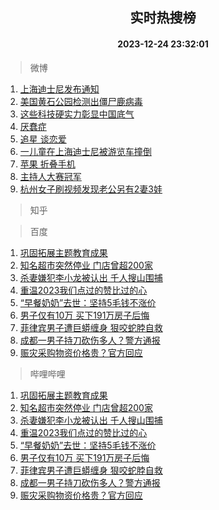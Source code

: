 <div align="center"><h2>实时热搜榜</h2><h4>2023-12-24 23:32:01</h4></div>

> 微博  

1. [上海迪士尼发布通知](https://s.weibo.com/weibo?q=%23%E4%B8%8A%E6%B5%B7%E8%BF%AA%E5%A3%AB%E5%B0%BC%E5%8F%91%E5%B8%83%E9%80%9A%E7%9F%A5%23&t=31&band_rank=1&Refer=top)<br />
2. [美国黄石公园检测出僵尸鹿病毒](https://s.weibo.com/weibo?q=%23%E7%BE%8E%E5%9B%BD%E9%BB%84%E7%9F%B3%E5%85%AC%E5%9B%AD%E6%A3%80%E6%B5%8B%E5%87%BA%E5%83%B5%E5%B0%B8%E9%B9%BF%E7%97%85%E6%AF%92%23&t=31&band_rank=2&Refer=top)<br />
3. [这些科技硬实力彰显中国底气](https://s.weibo.com/weibo?q=%23%E8%BF%99%E4%BA%9B%E7%A7%91%E6%8A%80%E7%A1%AC%E5%AE%9E%E5%8A%9B%E5%BD%B0%E6%98%BE%E4%B8%AD%E5%9B%BD%E5%BA%95%E6%B0%94%23&t=31&band_rank=3&Refer=top)<br />
4. [厌蠢症](https://s.weibo.com/weibo?q=%E5%8E%8C%E8%A0%A2%E7%97%87&t=31&band_rank=4&Refer=top)<br />
5. [追星 谈恋爱](https://s.weibo.com/weibo?q=%E8%BF%BD%E6%98%9F%20%E8%B0%88%E6%81%8B%E7%88%B1&t=31&band_rank=5&Refer=top)<br />
6. [一儿童在上海迪士尼被游览车撞倒](https://s.weibo.com/weibo?q=%23%E4%B8%80%E5%84%BF%E7%AB%A5%E5%9C%A8%E4%B8%8A%E6%B5%B7%E8%BF%AA%E5%A3%AB%E5%B0%BC%E8%A2%AB%E6%B8%B8%E8%A7%88%E8%BD%A6%E6%92%9E%E5%80%92%23&t=31&band_rank=6&Refer=top)<br />
7. [苹果 折叠手机](https://s.weibo.com/weibo?q=%E8%8B%B9%E6%9E%9C%20%E6%8A%98%E5%8F%A0%E6%89%8B%E6%9C%BA&t=31&band_rank=7&Refer=top)<br />
8. [主持人大赛冠军](https://s.weibo.com/weibo?q=%23%E4%B8%BB%E6%8C%81%E4%BA%BA%E5%A4%A7%E8%B5%9B%E5%86%A0%E5%86%9B%23&t=31&band_rank=8&Refer=top)<br />
9. [杭州女子刷视频发现老公另有2妻3娃](https://s.weibo.com/weibo?q=%23%E6%9D%AD%E5%B7%9E%E5%A5%B3%E5%AD%90%E5%88%B7%E8%A7%86%E9%A2%91%E5%8F%91%E7%8E%B0%E8%80%81%E5%85%AC%E5%8F%A6%E6%9C%892%E5%A6%BB3%E5%A8%83%23&t=31&band_rank=9&Refer=top)<br />

> 知乎  


> 百度  

1. [巩固拓展主题教育成果](https://www.baidu.com/s?wd=%E5%B7%A9%E5%9B%BA%E6%8B%93%E5%B1%95%E4%B8%BB%E9%A2%98%E6%95%99%E8%82%B2%E6%88%90%E6%9E%9C&sa=fyb_news&rsv_dl=fyb_news)<br />
2. [知名超市突然停业 门店曾超200家](https://www.baidu.com/s?wd=%E7%9F%A5%E5%90%8D%E8%B6%85%E5%B8%82%E7%AA%81%E7%84%B6%E5%81%9C%E4%B8%9A+%E9%97%A8%E5%BA%97%E6%9B%BE%E8%B6%85200%E5%AE%B6&sa=fyb_news&rsv_dl=fyb_news)<br />
3. [杀妻嫌犯李小龙被认出 千人搜山围捕](https://www.baidu.com/s?wd=%E6%9D%80%E5%A6%BB%E5%AB%8C%E7%8A%AF%E6%9D%8E%E5%B0%8F%E9%BE%99%E8%A2%AB%E8%AE%A4%E5%87%BA+%E5%8D%83%E4%BA%BA%E6%90%9C%E5%B1%B1%E5%9B%B4%E6%8D%95&sa=fyb_news&rsv_dl=fyb_news)<br />
4. [重温2023我们点过的赞比过的心](https://www.baidu.com/s?wd=%E9%87%8D%E6%B8%A92023%E6%88%91%E4%BB%AC%E7%82%B9%E8%BF%87%E7%9A%84%E8%B5%9E%E6%AF%94%E8%BF%87%E7%9A%84%E5%BF%83&sa=fyb_news&rsv_dl=fyb_news)<br />
5. [“早餐奶奶”去世：坚持5毛钱不涨价](https://www.baidu.com/s?wd=%E2%80%9C%E6%97%A9%E9%A4%90%E5%A5%B6%E5%A5%B6%E2%80%9D%E5%8E%BB%E4%B8%96%EF%BC%9A%E5%9D%9A%E6%8C%815%E6%AF%9B%E9%92%B1%E4%B8%8D%E6%B6%A8%E4%BB%B7&sa=fyb_news&rsv_dl=fyb_news)<br />
6. [男子仅有10万 买下191万房子后悔](https://www.baidu.com/s?wd=%E7%94%B7%E5%AD%90%E4%BB%85%E6%9C%8910%E4%B8%87+%E4%B9%B0%E4%B8%8B191%E4%B8%87%E6%88%BF%E5%AD%90%E5%90%8E%E6%82%94&sa=fyb_news&rsv_dl=fyb_news)<br />
7. [菲律宾男子遭巨蟒缠身 狠咬蛇脖自救](https://www.baidu.com/s?wd=%E8%8F%B2%E5%BE%8B%E5%AE%BE%E7%94%B7%E5%AD%90%E9%81%AD%E5%B7%A8%E8%9F%92%E7%BC%A0%E8%BA%AB+%E7%8B%A0%E5%92%AC%E8%9B%87%E8%84%96%E8%87%AA%E6%95%91&sa=fyb_news&rsv_dl=fyb_news)<br />
8. [成都一男子持刀砍伤多人？警方通报](https://www.baidu.com/s?wd=%E6%88%90%E9%83%BD%E4%B8%80%E7%94%B7%E5%AD%90%E6%8C%81%E5%88%80%E7%A0%8D%E4%BC%A4%E5%A4%9A%E4%BA%BA%EF%BC%9F%E8%AD%A6%E6%96%B9%E9%80%9A%E6%8A%A5&sa=fyb_news&rsv_dl=fyb_news)<br />
9. [赈灾采购物资价格贵？官方回应](https://www.baidu.com/s?wd=%E8%B5%88%E7%81%BE%E9%87%87%E8%B4%AD%E7%89%A9%E8%B5%84%E4%BB%B7%E6%A0%BC%E8%B4%B5%EF%BC%9F%E5%AE%98%E6%96%B9%E5%9B%9E%E5%BA%94&sa=fyb_news&rsv_dl=fyb_news)<br />

> 哔哩哔哩  

1. [巩固拓展主题教育成果](https://www.baidu.com/s?wd=%E5%B7%A9%E5%9B%BA%E6%8B%93%E5%B1%95%E4%B8%BB%E9%A2%98%E6%95%99%E8%82%B2%E6%88%90%E6%9E%9C&sa=fyb_news&rsv_dl=fyb_news)<br />
2. [知名超市突然停业 门店曾超200家](https://www.baidu.com/s?wd=%E7%9F%A5%E5%90%8D%E8%B6%85%E5%B8%82%E7%AA%81%E7%84%B6%E5%81%9C%E4%B8%9A+%E9%97%A8%E5%BA%97%E6%9B%BE%E8%B6%85200%E5%AE%B6&sa=fyb_news&rsv_dl=fyb_news)<br />
3. [杀妻嫌犯李小龙被认出 千人搜山围捕](https://www.baidu.com/s?wd=%E6%9D%80%E5%A6%BB%E5%AB%8C%E7%8A%AF%E6%9D%8E%E5%B0%8F%E9%BE%99%E8%A2%AB%E8%AE%A4%E5%87%BA+%E5%8D%83%E4%BA%BA%E6%90%9C%E5%B1%B1%E5%9B%B4%E6%8D%95&sa=fyb_news&rsv_dl=fyb_news)<br />
4. [重温2023我们点过的赞比过的心](https://www.baidu.com/s?wd=%E9%87%8D%E6%B8%A92023%E6%88%91%E4%BB%AC%E7%82%B9%E8%BF%87%E7%9A%84%E8%B5%9E%E6%AF%94%E8%BF%87%E7%9A%84%E5%BF%83&sa=fyb_news&rsv_dl=fyb_news)<br />
5. [“早餐奶奶”去世：坚持5毛钱不涨价](https://www.baidu.com/s?wd=%E2%80%9C%E6%97%A9%E9%A4%90%E5%A5%B6%E5%A5%B6%E2%80%9D%E5%8E%BB%E4%B8%96%EF%BC%9A%E5%9D%9A%E6%8C%815%E6%AF%9B%E9%92%B1%E4%B8%8D%E6%B6%A8%E4%BB%B7&sa=fyb_news&rsv_dl=fyb_news)<br />
6. [男子仅有10万 买下191万房子后悔](https://www.baidu.com/s?wd=%E7%94%B7%E5%AD%90%E4%BB%85%E6%9C%8910%E4%B8%87+%E4%B9%B0%E4%B8%8B191%E4%B8%87%E6%88%BF%E5%AD%90%E5%90%8E%E6%82%94&sa=fyb_news&rsv_dl=fyb_news)<br />
7. [菲律宾男子遭巨蟒缠身 狠咬蛇脖自救](https://www.baidu.com/s?wd=%E8%8F%B2%E5%BE%8B%E5%AE%BE%E7%94%B7%E5%AD%90%E9%81%AD%E5%B7%A8%E8%9F%92%E7%BC%A0%E8%BA%AB+%E7%8B%A0%E5%92%AC%E8%9B%87%E8%84%96%E8%87%AA%E6%95%91&sa=fyb_news&rsv_dl=fyb_news)<br />
8. [成都一男子持刀砍伤多人？警方通报](https://www.baidu.com/s?wd=%E6%88%90%E9%83%BD%E4%B8%80%E7%94%B7%E5%AD%90%E6%8C%81%E5%88%80%E7%A0%8D%E4%BC%A4%E5%A4%9A%E4%BA%BA%EF%BC%9F%E8%AD%A6%E6%96%B9%E9%80%9A%E6%8A%A5&sa=fyb_news&rsv_dl=fyb_news)<br />
9. [赈灾采购物资价格贵？官方回应](https://www.baidu.com/s?wd=%E8%B5%88%E7%81%BE%E9%87%87%E8%B4%AD%E7%89%A9%E8%B5%84%E4%BB%B7%E6%A0%BC%E8%B4%B5%EF%BC%9F%E5%AE%98%E6%96%B9%E5%9B%9E%E5%BA%94&sa=fyb_news&rsv_dl=fyb_news)<br />
